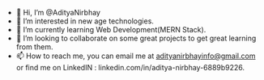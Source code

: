 - 👋 Hi, I’m @AdityaNirbhay
- 👀 I’m interested in new age technologies.
- 🌱 I’m currently learning Web Development(MERN Stack).
- 💞️ I’m looking to collaborate on some great projects to get great learning from them.
- 📫 How to reach me, you can email me at adityanirbhayinfo@gmail.com or find me on LinkedIN : linkedin.com/in/aditya-nirbhay-6889b9226.

<!---
AdityaNirbhay/AdityaNirbhay is a ✨ special ✨ repository because its `README.md` (this file) appears on your GitHub profile.
You can click the Preview link to take a look at your changes.
--->
